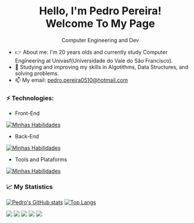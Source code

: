 <h1 align='center'>
  Hello, I'm Pedro Pereira!
  <br/>
  Welcome To My Page
</h1>
<p align='center'>
  Computer Engineering and Dev
</p>


- 👉 About me: I'm 20 years olds and currently study Computer Engineering at Univasf(Universidade do Vale do São Francisco).
- 🌱 Studying and improving my skills in Algotithms, Data Structures, and solving problems.
- 📫 My email: pedro.pereira0510@hotmail.com

### ⚡ Technologies:

- Front-End

[![Minhas Habilidades](https://skillicons.dev/icons?i=html,css,javascript)](https://skillicons.dev)

- Back-End

[![Minhas Habilidades](https://skillicons.dev/icons?i=java,c,python)](https://skillicons.dev)

- Tools and Plataforms

[![Minhas Habilidades](https://skillicons.dev/icons?i=github,wordpress)](https://skillicons.dev)


### 📈 My Statistics
[![Pedro's GitHub stats](https://github-readme-stats.vercel.app/api?username=Pedropera)](https://github.com/anuraghazra/github-readme-stats)
[![Top Langs](https://github-readme-stats.vercel.app/api/top-langs/?username=Pedropera)](https://github.com/anuraghazra/github-readme-stats)

<div>
  <a href="https://www.linkedin.com/in/pedro-de-carvalho-pereira-226a761b9/" target="_blank"><img src="https://img.shields.io/badge/-LinkedIn-%230077B5?style=for-the-badge&logo=linkedin&logoColor=white" target="_blank"></a>
  <a href="https://api.whatsapp.com/send/?phone=%2B5574988120623&text&app_absent=0" target="_blank"><img src="https://img.shields.io/badge/WhatsApp-25D366?style=for-the-badge&logo=whatsapp&logoColor=white" target="_blank"></a>
  <a href = "mailto:pedro.pereira0510@hotmail.com"><img src="https://img.shields.io/badge/-Gmail-%23333?style=for-the-badge&logo=gmail&logoColor=white" target="_blank"></a>
  <a href="" target="_blank"><img src="https://img.shields.io/badge/-Instagram-%23E4405F?style=for-the-badge&logo=instagram&logoColor=white" target="_blank"></a>
  <a href="" target="_blank"><img src="https://img.shields.io/badge/Discord-7289DA?style=for-the-badge&logo=discord&logoColor=white" target="_blank"></a>
</div>
